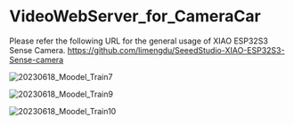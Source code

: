 # VideoWebServer_for_CameraCar

Please refer the following URL for the general usage of XIAO ESP32S3 Sense Camera.
https://github.com/limengdu/SeeedStudio-XIAO-ESP32S3-Sense-camera

![20230618_Moodel_Train7](https://github.com/ktomoma/VideoWebServer_for_CameraCar/assets/131932595/862044c0-b980-42e9-ac90-13991024830d)

![20230618_Moodel_Train9](https://github.com/ktomoma/VideoWebServer_for_CameraCar/assets/131932595/2313e41b-c91b-4342-9147-577760250168)

![20230618_Moodel_Train10](https://github.com/ktomoma/VideoWebServer_for_CameraCar/assets/131932595/26b64cba-4164-4e61-a883-defcb8490ccc)

